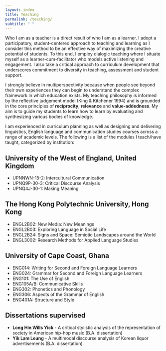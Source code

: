 ```yaml
---
layout: index
title: Teaching
permalink: /teaching/
subtitle: " "
---
```


Who I am as a teacher is a direct result of who I am as a learner. I adopt a participatory, student-centered approach to teaching and learning as I consider this method to be an effective way of maximizing the creative potential of students. To this end, I employ dialogic teaching where I situate myself as a learner-cum-facilitator who models active listening and engagement. I also take a critical approach to curriculum development that underscores commitment to diversity in teaching, assessment and student support.

I strongly believe in multiperspectivity because when people see beyond their own experiences they can begin to understand the complex framework in which education exists. My teaching philosophy is informed by the reflective judgement model (King & Kitchener 1994) and is grounded in the core principles of **reciprocity**, **relevance** and **value-addedness**. My aim is to guide my students to learn how to learn by evaluating and synthesizing various bodies of knowledge.

I am experienced in curriculum planning as well as designing and delivering linguistics, English language and communication studies courses across a range of academic levels. The following is a list of the modules I teach/have taught, categorized by institution:

## University of the West of England, United Kingdom

- UPNNWN-15-2: Intercultural Communication
- UPNQ9P-30-3: Critical Discourse Analysis
- UPNQ4J-30-1: Making Meaning

## The Hong Kong Polytechnic University, Hong Kong

- ENGL2B02: New Media: New Meanings
- ENGL2B03: Exploring Language in Social Life
- ENGL2B24: Signs and Space: Semiotic Landscapes around the World
- ENGL3002: Research Methods for Applied Language Studies

## University of Cape Coast, Ghana

- ENG014: Writing for Second and Foreign Language Learners
- ENG024: Grammar for Second and Foreign Language Learners
- ENG101: The Use of English
- ENG105A/B: Communicative Skills
- ENG302: Phonetics and Phonology
- ENG306: Aspects of the Grammar of English
- ENG401A: Structure and Style

## Dissertations supervised

- **Long Hin Wills Yick** - A critical stylistic analysis of the representation of society in American hip-hop music (B.A. dissertation)
- **Yik Lam Leung** - A multimodal discourse analysis of Korean liquor advertisements (B.A. dissertation)
